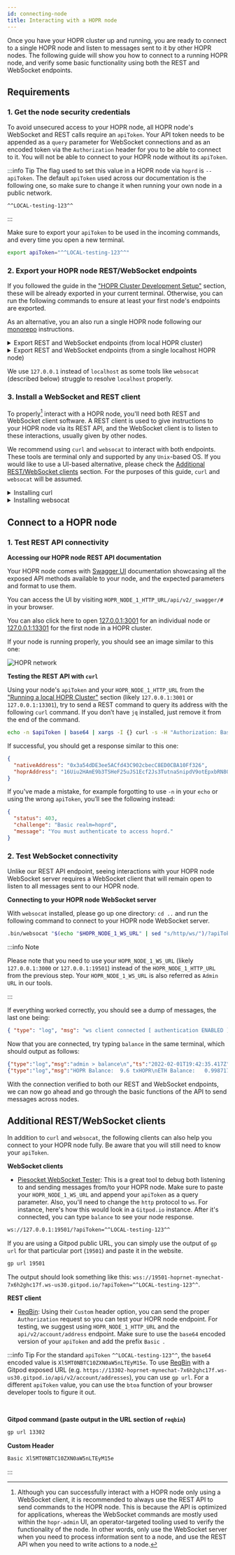 ```yaml
---
id: connecting-node
title: Interacting with a HOPR node
---
```


Once you have your HOPR cluster up and running, you are ready to connect to a single HOPR node and listen to messages sent to it by other HOPR nodes.
The following guide will show you how to connect to a running HOPR node, and verify some basic functionality using both the REST and WebSocket
endpoints.

## Requirements

### 1. Get the node security credentials

To avoid unsecured access to your HOPR node, all HOPR node's WebSocket and REST calls require an `apiToken`. Your API token needs to be appended as a
`query` parameter for WebSocket connections and as an encoded token via the `Authorization` header for you to be able to connect to it. You will not be
able to connect to your HOPR node without its `apiToken`.

:::info Tip
The flag used to set this value in a HOPR node via `hoprd` is `--apiToken`. The default `apiToken` used across our documentation is the following one,
so make sure to change it when running your own node in a public network.
<br/>

```
^^LOCAL-testing-123^^
```

:::

Make sure to export your `apiToken` to be used in the incoming commands, and every time you open a new terminal.

```bash
export apiToken="^^LOCAL-testing-123^^"
```

### 2. Export your HOPR node REST/WebSocket endpoints

If you followed the guide in the ["HOPR Cluster Development Setup"](/developers/starting-local-cluster) section, these will be already exported in your current terminal. Otherwise, you can run the following commands to ensure at least your first node's endpoints are exported.

As an alternative, you an also run a single HOPR node following our [monorepo](https://github.com/hoprnet/hoprnet#develop) instructions.

<details>
  <summary>Export REST and WebSocket endpoints (from local HOPR cluster)</summary>
  <div>
    <div>
    <h3>Node 1</h3>
    <br/>
    <pre>
    export HOPR_NODE_1_HTTP_URL=http://127.0.0.1:13301 HOPR_NODE_1_WS_URL=http://127.0.0.1:19501
    </pre>
    <h3>API token & Node 1</h3>
    <br/>
    <pre>
    export apiToken=^^LOCAL-testing-123^^ HOPR_NODE_1_HTTP_URL=http://127.0.0.1:13301 HOPR_NODE_1_WS_URL=http://127.0.0.1:19501
    </pre>
    </div>
    <br/>
  </div>
</details>

<details>
  <summary>Export REST and WebSocket endpoints (from a single localhost HOPR node)</summary>
  <div>
    <div>
    <h3>Node 1</h3>
    <br/>
    <pre>
    export HOPR_NODE_1_HTTP_URL=http://127.0.0.1:3001 HOPR_NODE_1_WS_URL=http://127.0.0.1:3000
    </pre>
    <h3>API token & Node 1</h3>
    <br/>
    <pre>
    export apiToken=^^LOCAL-testing-123^^ HOPR_NODE_1_HTTP_URL=http://127.0.0.1:3001 HOPR_NODE_1_WS_URL=http://127.0.0.1:3000
    </pre>
    </div>
    <br/>
  </div>
</details>

We use `127.0.0.1` instead of `localhost` as some tools like `websocat` (described below) struggle to resolve `localhost` properly.

### 3. Install a WebSocket and REST client

To properly[^1] interact with a HOPR node, you'll need both REST and WebSocket client software. A REST client is used to give instructions to your
HOPR node via its REST API, and the WebSocket client is to listen to these interactions, usually given by other nodes.

We recommend using `curl` and `websocat` to interact with both endpoints. These tools are terminal only and supported by any `Unix`-based OS.
If you would like to use a UI-based alternative, please check the [Additional REST/WebSocket clients](#additional-restwebsocket-clients) section.
For the purposes of this guide, `curl` and `websocat` will be assumed.

<details>
  <summary>Installing curl</summary>
  <div>
    <div>Most <code>Unix</code>-based systems already have <code>curl</code> installed, but if you don't have it you can always use the default package manager to do so. For instance, here’s how you install `curl` in Ubuntu:

<pre>
sudo apt-get install curl
</pre>

You can see if <code>curl</code> is installed in your system by running <code>which curl</code> or simply running <code>curl</code>, which will output a message like the following:

<pre>
curl: try 'curl --help' or 'curl --manual' for more information
</pre>
  </div>
  </div>
</details>

<details>
  <summary>Installing websocat</summary>
  <div>
    <div>
    <p>Our suggested client is <a href="https://github.com/vi/websocat" target="_blank" noreferral>websocat</a>, which you can install by running our
<code>./install-websocat.sh</code> <a href="https://raw.githubusercontent.com/hoprnet/hoprnet/master/scripts/install-websocat.sh" taget="_blank" noreferral>script</a> from our monorepo. To install, make sure to run it from the <code>scripts</code> folder, as by default it will install it in the parent folder under a <code>.bin</code> folder, and will not export it to your <code>$PATH</code>.</p>
<br/>
<b>Go to the scripts folder within the monorepo</b>
<pre>
cd scripts
</pre>

<b>Install script</b>

<pre>
./install-websocat.sh
</pre>

<p>
You can see if <code>websocat</code> has been installed by running <code>.bin/websocat</code>.
</p>

  </div>
  </div>
</details>

## Connect to a HOPR node

### 1. Test REST API connectivity

**Accessing our HOPR node REST API documentation**

Your HOPR node comes with [Swagger UI](https://swagger.io/tools/swagger-ui/) documentation showcasing all the exposed API methods available to your
node, and the expected parameters and format to use them.

You can access the UI by visiting `HOPR_NODE_1_HTTP_URL/api/v2/_swagger/#` in your browser.

You can also click here to open [127.0.0.1:3001](http://127.0.0.1:3001/api/v2/_swagger/#) for an individual node or [127.0.0.1:13301](http://127.0.0.1:13301/api/v2/_swagger/#) for the first node in a HOPR cluster.

If your node is running properly, you should see an image similar to this one:

![HOPR network](/img/developer/hopr_swagger_api.png)

**Testing the REST API with `curl`**

Using your node's `apiToken` and your `HOPR_NODE_1_HTTP_URL` from the ["Running a local HOPR Cluster"](/developers/starting-local-cluster) section (likely `127.0.0.1:3001` or `127.0.0.1:13301`), try to send a REST command to query its address with the following `curl`
command. If you don’t have `jq` installed, just remove it from the end of the command.

```bash
echo -n $apiToken | base64 | xargs -I {} curl -s -H "Authorization: Basic {}" $HOPR_NODE_1_HTTP_URL/api/v2/account/address | jq
```

If successful, you should get a response similar to this one:

```json
{
  "nativeAddress": "0x3a54dDE3ee5ACfd43C902cbecC8ED0CBA10Ff326",
  "hoprAddress": "16Uiu2HAmE9b3TSHeF25uJS1Ecf2Js3TutnaSnipdV9otEpxbRN8Q"
}
```

If you've made a mistake, for example forgotting to use `-n` in your `echo` or using the wrong `apiToken`, you’ll see the following instead:

```json
{
  "status": 403,
  "challenge": "Basic realm=hoprd",
  "message": "You must authenticate to access hoprd."
}
```

### 2. Test WebSocket connectivity

Unlike our REST API endpoint, seeing interactions with your HOPR node WebSocket server requires a WebSocket client that will remain open to listen to all messages sent to our HOPR node.

**Connecting to your HOPR node WebSocket server**

With `websocat` installed, please go up one directory: `cd ..` and run the following command to connect to your HOPR node WebSocket server.

```bash
.bin/websocat "$(echo "$HOPR_NODE_1_WS_URL" | sed "s/http/ws/")/?apiToken=$apiToken"
```

:::info Note

Please note that you need to use your `HOPR_NODE_1_WS_URL` (likely `127.0.0.1:3000` or `127.0.0.1:19501`) instead of the `HOPR_NODE_1_HTTP_URL` from the previous step. Your `HOPR_NODE_1_WS_URL` is also referred as `Admin URL` in our tools.

:::

If everything worked correctly, you should see a dump of messages, the last one being:

```json
{ "type": "log", "msg": "ws client connected [ authentication ENABLED ]", "ts": "2022-02-01T19:42:34.152Z" }
```

Now that you are connected, try typing `balance` in the same terminal, which should output as follows:

```json
{"type":"log","msg":"admin > balance\n","ts":"2022-02-01T19:42:35.417Z"}
{"type":"log","msg":"HOPR Balance:  9.6 txHOPR\nETH Balance:   0.99871794476851171 xDAI","ts":"2022-02-01T19:42:35.421Z"}
```

With the connection verified to both our REST and WebSocket endpoints, we can now go ahead and go through the basic functions of the API to send
messages across nodes.

## Additional REST/WebSocket clients

In addition to `curl` and `websocat`, the following clients can also help you connect to your HOPR node fully. Be aware that you will still
need to know your `apiToken`.

**WebSocket clients**

- [Piesocket WebSocket Tester](https://www.piesocket.com/websocket-tester): This is a great tool to debug both listening to and sending
  messages from/to your HOPR node. Make sure to paste your `HOPR_NODE_1_WS_URL` and append your `apiToken` as a query parameter. Also,
  you'll need to change the `http` protocol to `ws`. For instance, here's how this would look in a `Gitpod.io` instance. After it's connected, you can type `balance` to see your node response.

```bash
ws://127.0.0.1:19501/?apiToken=^^LOCAL-testing-123^^
```

If you are using a Gitpod public URL, you can simply use the output of `gp url` for that particular port (`19501`) and paste it in the website.

```bash
gp url 19501
```

The output should look something like this: `wss://19501-hoprnet-mynechat-7x6h2ghc17f.ws-us30.gitpod.io/?apiToken=^^LOCAL-testing-123^^`.

**REST client**

- [ReqBin](https://reqbin.com/): Using their `Custom` header option, you can send the proper `Authorization` request so you can test your
  HOPR node endpoint. For testing, we suggest using `HOPR_NODE_1_HTTP_URL` and the `api/v2/account/address` endpoint. Make sure to use
  the `base64` encoded version of your `apiToken` and add the prefix `Basic `.

:::info Tip
For the standard `apiToken` `^^LOCAL-testing-123^^`, the `base64` encoded value is `Xl5MT0NBTC10ZXN0aW5nLTEyM15e`. To use [ReqBin](https://reqbin.com/)
with a Gitpod exposed URL (e.g. `https://13302-hoprnet-mynechat-7x6h2ghc17f.ws-us30.gitpod.io/api/v2/account/addresses`), you can use `gp url`.
For a different `apiToken` value, you can use the `btoa` function of your browser developer tools to figure it out.

<br/>

**Gitpod command (paste output in the URL section of `reqbin`)**

```bash
gp url 13302
```

**Custom Header**

```bash
Basic Xl5MT0NBTC10ZXN0aW5nLTEyM15e
```

:::

[^1]:
    Although you can successfully interact with a HOPR node only using a WebSocket client, it is recommended to always use the REST API
    to send commands to the HOPR node. This is because the API is optimized for applications, whereas the WebSocket commands are mostly used within the
    `hopr-admin` UI, an operator-targeted tooling used to verify the functionality of the node. In other words, only use the WebSocket server
    when you need to process information sent to a node, and use the REST API when you need to write actions to a node.
